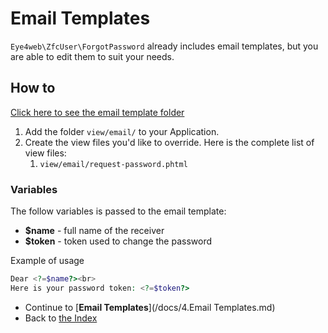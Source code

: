# Email Templates

`Eye4web\ZfcUser\ForgotPassword` already includes email templates, but you are able to edit them to suit your needs.

## How to

[Click here to see the email template folder](https://github.com/Eye4web/Eye4webZfcUserForgotPassword/tree/master/view/email)

1. Add the folder `view/email/` to your Application.
2. Create the view files you'd like to override. Here is the complete list of view files:
	1. `view/email/request-password.phtml`

### Variables

The follow variables is passed to the email template:

* **$name** - full name of the receiver
* **$token** - token used to change the password

Example of usage

```php
Dear <?=$name?><br>
Here is your password token: <?=$token?>
```

* Continue to [**Email Templates**](/docs/4.Email Templates.md)
* Back to [the Index](/docs/README.md)
